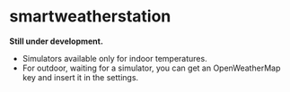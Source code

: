 # smartweatherstation

**Still under development.**

- Simulators available only for indoor temperatures.
- For outdoor, waiting for a simulator, you can get an OpenWeatherMap key and insert it in the settings.
